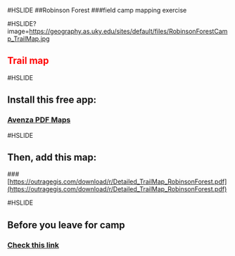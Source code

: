 #HSLIDE
##Robinson Forest
###field camp mapping exercise

#HSLIDE?image=https://geography.as.uky.edu/sites/default/files/RobinsonForestCamp_TrailMap.jpg
<h2 style="color:#f00;text-shadow: 2px 2px 4px #fff;">Trail map</h2>


#HSLIDE
## Install this free app:
### [Avenza PDF Maps](http://www.avenza.com/pdf-maps)

#HSLIDE
## Then, add this map:
###[https://outragegis.com/download/r/Detailed_TrailMap_RobinsonForest.pdf](https://outragegis.com/download/r/Detailed_TrailMap_RobinsonForest.pdf)


#HSLIDE
## Before you leave for camp
### [Check this link](https://gitpitch.com/boydx/geosalad/robinson-forests)
















